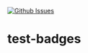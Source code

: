 [![Github Issues](https://img.shields.io/github/issues/daixtrose/test-badges.svg)](http://github.com/daixtrose/test-badges/issues)

# test-badges
